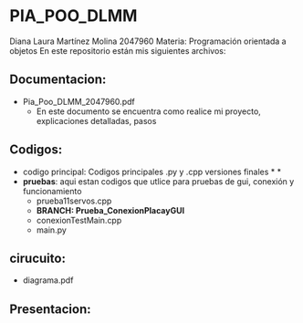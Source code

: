 # PIA_POO_DLMM
Diana Laura Martínez Molina 2047960
Materia: Programación orientada a objetos
En este repositorio están mis siguientes archivos:

## Documentacion:
+ Pia_Poo_DLMM_2047960.pdf
  * En este documento se encuentra como realice mi proyecto, explicaciones detalladas, pasos 
## Codigos:
+ codigo principal: Codigos principales .py y .cpp versiones finales
    *
    * 
+ **pruebas**: aqui estan codigos que utlice para pruebas de gui, conexión y funcionamiento
    * prueba11servos.cpp
    * **BRANCH: Prueba_ConexionPlacayGUI**
     - conexionTestMain.cpp
     - main.py
## cirucuito:
+ diagrama.pdf
## Presentacion:
